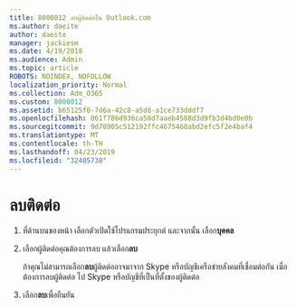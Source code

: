 ```yaml
---
title: 8000012 ลบผู้ติดต่อใน Outlook.com
ms.author: daeite
author: daeite
manager: jackiesm
ms.date: 4/19/2018
ms.audience: Admin
ms.topic: article
ROBOTS: NOINDEX, NOFOLLOW
localization_priority: Normal
ms.collection: Adm_O365
ms.custom: 8000012
ms.assetid: b65125f0-7d6a-42c8-a5d8-a1ce733dddf7
ms.openlocfilehash: 061f786d936ca58d7aaeb4588d3d9fb3d4bd0e0b
ms.sourcegitcommit: 9d78905c512192ffc4675468abd2efc5f2e4baf4
ms.translationtype: MT
ms.contentlocale: th-TH
ms.lasthandoff: 04/23/2019
ms.locfileid: "32405738"
---
```

# <a name="delete-a-contact"></a>ลบติดต่อ

1. ที่ด้านบนของหน้า เลือกตัวเปิดใช้โปรแกรมประยุกต์ และจากนั้น เลือก**บุคคล** 
    
2. เลือกผู้ติดต่อคุณต้องการลบ แล้วเลือก**ลบ**
    
    ถ้าคุณไม่สามารถเลือก**ลบ**ผู้ติดต่ออาจมาจาก Skype หรือบัญชีเครือข่ายสังคมที่เชื่อมต่อกัน เมื่อต้องการลบผู้ติดต่อ ไป Skype หรือบัญชีที่เป็นที่ตั้งของผู้ติดต่อ
    
3. เลือก**ลบ**เพื่อยืนยัน 
    


